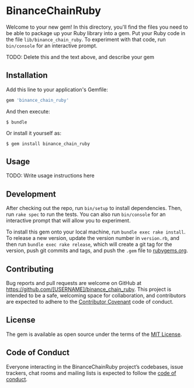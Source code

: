 # BinanceChainRuby

Welcome to your new gem! In this directory, you'll find the files you need to be able to package up your Ruby library into a gem. Put your Ruby code in the file `lib/binance_chain_ruby`. To experiment with that code, run `bin/console` for an interactive prompt.

TODO: Delete this and the text above, and describe your gem

## Installation

Add this line to your application's Gemfile:

```ruby
gem 'binance_chain_ruby'
```

And then execute:

    $ bundle

Or install it yourself as:

    $ gem install binance_chain_ruby

## Usage

TODO: Write usage instructions here

## Development

After checking out the repo, run `bin/setup` to install dependencies. Then, run `rake spec` to run the tests. You can also run `bin/console` for an interactive prompt that will allow you to experiment.

To install this gem onto your local machine, run `bundle exec rake install`. To release a new version, update the version number in `version.rb`, and then run `bundle exec rake release`, which will create a git tag for the version, push git commits and tags, and push the `.gem` file to [rubygems.org](https://rubygems.org).

## Contributing

Bug reports and pull requests are welcome on GitHub at https://github.com/[USERNAME]/binance_chain_ruby. This project is intended to be a safe, welcoming space for collaboration, and contributors are expected to adhere to the [Contributor Covenant](http://contributor-covenant.org) code of conduct.

## License

The gem is available as open source under the terms of the [MIT License](https://opensource.org/licenses/MIT).

## Code of Conduct

Everyone interacting in the BinanceChainRuby project’s codebases, issue trackers, chat rooms and mailing lists is expected to follow the [code of conduct](https://github.com/[USERNAME]/binance_chain_ruby/blob/master/CODE_OF_CONDUCT.md).
